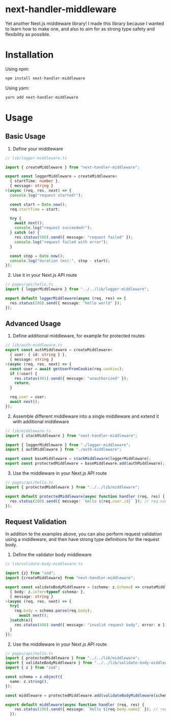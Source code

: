 # next-handler-middleware
Yet another Next.js middleware library! I made this library because I wanted to learn how to make one, and also to aim for as strong type safety and flexibility as possible.

# Installation

Using npm:
```sh 
npm install next-handler-middleware
```

Using yarn:
```sh
yarn add next-handler-middleware
```

# Usage

## Basic Usage
1. Define your middleware
```ts
// lib/logger-middleware.ts

import { createMiddleware } from "next-handler-middleware";

export const loggerMiddleware = createMiddleware<
  { startTime: number },
  { message: string }
>(async (req, res, next) => {
  console.log("request started!");

  const start = Date.now();
  req.startTime = start;

  try {
    await next();
    console.log("request succeeded!");
  } catch (e) {
    res.status(500).send({ message: "request failed" });
    console.log("request failed with error");
  }

  const stop = Date.now();
  console.log("duration (ms):", stop - start);
});
```

2. Use it in your Next.js API route
```ts
// pages/api/hello.ts
import { loggerMiddleware } from "../../lib/logger-middleware";

export default loggerMiddleware(async (req, res) => {
  res.status(200).send({ message: "hello world" });
});
```


## Advanced Usage
1. Define additional middleware, for example for protected routes

```ts
// lib/auth-middleware.ts
export const authMiddleware = createMiddleware<
  { user: { id: string } },
  { message: string }
>(async (req, res, next) => {
  const user = await getUserFromCookie(req.cookies);
  if (!user) {
    res.status(401).send({ message: "unauthorized" });
    return;
  }

  req.user = user;
  await next();
});
```

2. Assemble different middleware into a single middleware and extend it with additional middleware

```ts
// lib/middleware.ts
import { stackMiddleware } from "next-handler-middleware";

import { loggerMiddleware } from "./logger-middleware";
import { authMiddleware } from "./auth-middleware";

export const baseMiddleware = stackMiddleware(loggerMiddleware);
export const protectedMiddleware = baseMiddleware.add(authMiddleware);
```

3. Use the middleware in your Next.js API route

```ts
// pages/api/hello.ts
import { protectedMiddleware } from "../../lib/middleware";

export default protectedMiddleware(async function handler (req, res) {
  res.status(200).send({ message: `hello ${req.user.id}` }); // req.user is defined and strongly typed by middleware
});
```

## Request Validation
In addition to the examples above, you can also perform request validation using a middleware, and
then have strong type definitions for the request body.

1. Define the validator body middleware

```ts
// lib/validate-body-middleware.ts

import {z} from "zod";
import {createMiddleware} from "next-handler-middleware";

export const validateBodyMiddleware = (schema: z.Schema) => createMiddleware<
  { body: z.infer<typeof schema> },
  { message: string }
>(async (req, res, next) => {
  try{
    req.body = schema.parse(req.body);
      await next();
  }catch(e){
    res.status(400).send({ message: "invalid request body", error: e });
  }
});
```

2. Use the middleware in your Next.js API route

```ts
// pages/api/hello.ts
import { protectedMiddleware } from "../../lib/middleware";
import { validateBodyMiddleware } from "../../lib/validate-body-middleware";
import { z } from "zod";

const schema = z.object({
  name: z.string(),
});

const middleware = protectedMiddleware.add(validateBodyMiddleware(schema));

export default middleware(async function handler (req, res) {
    res.status(200).send({ message: `hello ${req.body.name}` }); // req.body is defined and strongly typed by middleware
  });
```
